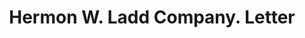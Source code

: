 ---
doi: 10.7916/D8J404J6
date_other: '1880'
date_other_textual: 1880-1889
form: correspondence
genre:
- Letters (correspondence)
name:
- Hermon W. Ladd Company
object_in_context_url: https://biggert.cul.columbia.edu/items/view/ave_biggert_00388
subject_hierarchical_geographic:
- Boston, Massachusetts, United States
subject_name:
- Hermon W. Ladd Company
title: Hermon W. Ladd Company. Letter
sort_title: Hermon W. Ladd Company. Letter
call_number: ave_biggert_00388
coordinates:
- 42.35805555555556,-71.06361111111111
pid: ave_biggert_00388
identifiers: ave_biggert_00388
permalink: /biggert/ave_biggert_00388/
layout: iiif-image-page
---
